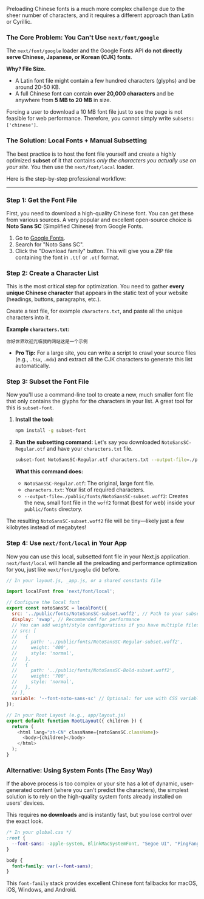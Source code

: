 
Preloading Chinese fonts is a much more complex challenge due to the sheer number of characters, and it requires a different approach than Latin or Cyrillic.

### The Core Problem: You Can't Use `next/font/google`

The `next/font/google` loader and the Google Fonts API **do not directly serve Chinese, Japanese, or Korean (CJK) fonts**.

**Why? File Size.**

*   A Latin font file might contain a few hundred characters (glyphs) and be around 20-50 KB.
*   A full Chinese font can contain **over 20,000 characters** and be anywhere from **5 MB to 20 MB** in size.

Forcing a user to download a 10 MB font file just to see the page is not feasible for web performance. Therefore, you cannot simply write `subsets: ['chinese']`.

### The Solution: Local Fonts + Manual Subsetting

The best practice is to host the font file yourself and create a highly optimized **subset** of it that contains *only the characters you actually use on your site*. You then use the `next/font/local` loader.

Here is the step-by-step professional workflow:

---

### Step 1: Get the Font File

First, you need to download a high-quality Chinese font. You can get these from various sources. A very popular and excellent open-source choice is **Noto Sans SC** (Simplified Chinese) from Google Fonts.

1.  Go to [Google Fonts](https://fonts.google.com/).
2.  Search for "Noto Sans SC".
3.  Click the "Download family" button. This will give you a ZIP file containing the font in `.ttf` or `.otf` format.



### Step 2: Create a Character List

This is the most critical step for optimization. You need to gather **every unique Chinese character** that appears in the static text of your website (headings, buttons, paragraphs, etc.).

Create a text file, for example `characters.txt`, and paste all the unique characters into it.

**Example `characters.txt`:**
```
你好世界欢迎光临我的网站这是一个示例
```
*   **Pro Tip:** For a large site, you can write a script to crawl your source files (e.g., `.tsx`, `.mdx`) and extract all the CJK characters to generate this list automatically.

### Step 3: Subset the Font File

Now you'll use a command-line tool to create a new, much smaller font file that only contains the glyphs for the characters in your list. A great tool for this is `subset-font`.

1.  **Install the tool:**
    ```bash
    npm install -g subset-font
    ```

2.  **Run the subsetting command:**
    Let's say you downloaded `NotoSansSC-Regular.otf` and have your `characters.txt` file.

    ```bash
    subset-font NotoSansSC-Regular.otf characters.txt --output-file=./public/fonts/NotoSansSC-subset.woff2 --target-format=woff2
    ```

    **What this command does:**
    *   `NotoSansSC-Regular.otf`: The original, large font file.
    *   `characters.txt`: Your list of required characters.
    *   `--output-file=./public/fonts/NotoSansSC-subset.woff2`: Creates the new, small font file in the `woff2` format (best for web) inside your `public/fonts` directory.

The resulting `NotoSansSC-subset.woff2` file will be tiny—likely just a few kilobytes instead of megabytes!

### Step 4: Use `next/font/local` in Your App

Now you can use this local, subsetted font file in your Next.js application. `next/font/local` will handle all the preloading and performance optimization for you, just like `next/font/google` did before.

```javascript
// In your layout.js, _app.js, or a shared constants file

import localFont from 'next/font/local';

// Configure the local font
export const notoSansSC = localFont({
  src: '../public/fonts/NotoSansSC-subset.woff2', // Path to your subsetted font
  display: 'swap', // Recommended for performance
  // You can add weight/style configurations if you have multiple files
  // src: [
  //   {
  //     path: '../public/fonts/NotoSansSC-Regular-subset.woff2',
  //     weight: '400',
  //     style: 'normal',
  //   },
  //   {
  //     path: '../public/fonts/NotoSansSC-Bold-subset.woff2',
  //     weight: '700',
  //     style: 'normal',
  //   },
  // ],
  variable: '--font-noto-sans-sc' // Optional: for use with CSS variables
});

// In your Root Layout (e.g., app/layout.js)
export default function RootLayout({ children }) {
  return (
    <html lang="zh-CN" className={notoSansSC.className}>
      <body>{children}</body>
    </html>
  );
}
```

### Alternative: Using System Fonts (The Easy Way)

If the above process is too complex or your site has a lot of dynamic, user-generated content (where you can't predict the characters), the simplest solution is to rely on the high-quality system fonts already installed on users' devices.

This requires **no downloads** and is instantly fast, but you lose control over the exact look.

```css
/* In your global.css */
:root {
  --font-sans: -apple-system, BlinkMacSystemFont, "Segoe UI", "PingFang SC", "Hiragino Sans GB", "Microsoft YaHei", "Helvetica Neue", Helvetica, Arial, sans-serif;
}

body {
  font-family: var(--font-sans);
}
```
This `font-family` stack provides excellent Chinese font fallbacks for macOS, iOS, Windows, and Android.